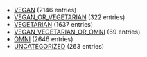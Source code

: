 - [VEGAN](category-lists/vegan) (2146 entries)
- [VEGAN_OR_VEGETARIAN](category-lists/vegan-or-vegetarian) (322 entries)
- [VEGETARIAN](category-lists/vegetarian) (1637 entries)
- [VEGAN_VEGETARIAN_OR_OMNI](category-lists/vegan-vegetarian-or-omni) (69 entries)
- [OMNI](category-lists/omni) (2646 entries)
- [UNCATEGORIZED](category-lists/uncategorized) (263 entries)
